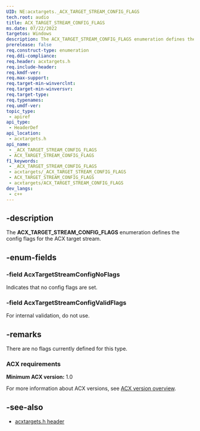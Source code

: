 ```yaml
---
UID: NE:acxtargets._ACX_TARGET_STREAM_CONFIG_FLAGS
tech.root: audio
title: ACX_TARGET_STREAM_CONFIG_FLAGS
ms.date: 07/22/2022
targetos: Windows
description: The ACX_TARGET_STREAM_CONFIG_FLAGS enumeration defines the config flags for the ACX target stream.
prerelease: false
req.construct-type: enumeration
req.ddi-compliance: 
req.header: acxtargets.h
req.include-header: 
req.kmdf-ver: 
req.max-support: 
req.target-min-winverclnt: 
req.target-min-winversvr: 
req.target-type: 
req.typenames: 
req.umdf-ver: 
topic_type:
 - apiref
api_type:
 - HeaderDef
api_location:
 - acxtargets.h
api_name:
 - _ACX_TARGET_STREAM_CONFIG_FLAGS
 - ACX_TARGET_STREAM_CONFIG_FLAGS
f1_keywords:
 - _ACX_TARGET_STREAM_CONFIG_FLAGS
 - acxtargets/_ACX_TARGET_STREAM_CONFIG_FLAGS
 - ACX_TARGET_STREAM_CONFIG_FLAGS
 - acxtargets/ACX_TARGET_STREAM_CONFIG_FLAGS
dev_langs:
 - c++
---
```


## -description

The **ACX_TARGET_STREAM_CONFIG_FLAGS** enumeration defines the config flags for the ACX target stream.

## -enum-fields

### -field AcxTargetStreamConfigNoFlags

Indicates that no config flags are set.

### -field AcxTargetStreamConfigValidFlags

For internal validation, do not use.

## -remarks

There are no flags currently defined for this type.

### ACX requirements

**Minimum ACX version:** 1.0

For more information about ACX versions, see [ACX version overview](/windows-hardware/drivers/audio/acx-version-overview).

## -see-also

- [acxtargets.h header](index.md)
